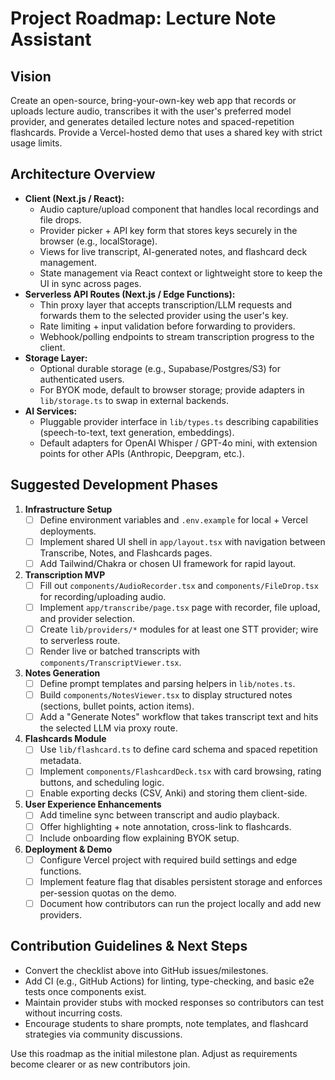 # Project Roadmap: Lecture Note Assistant

## Vision
Create an open-source, bring-your-own-key web app that records or uploads lecture audio, transcribes it with the user's preferred model provider, and generates detailed lecture notes and spaced-repetition flashcards. Provide a Vercel-hosted demo that uses a shared key with strict usage limits.

## Architecture Overview
- **Client (Next.js / React):**
  - Audio capture/upload component that handles local recordings and file drops.
  - Provider picker + API key form that stores keys securely in the browser (e.g., localStorage).
  - Views for live transcript, AI-generated notes, and flashcard deck management.
  - State management via React context or lightweight store to keep the UI in sync across pages.
- **Serverless API Routes (Next.js / Edge Functions):**
  - Thin proxy layer that accepts transcription/LLM requests and forwards them to the selected provider using the user's key.
  - Rate limiting + input validation before forwarding to providers.
  - Webhook/polling endpoints to stream transcription progress to the client.
- **Storage Layer:**
  - Optional durable storage (e.g., Supabase/Postgres/S3) for authenticated users.
  - For BYOK mode, default to browser storage; provide adapters in `lib/storage.ts` to swap in external backends.
- **AI Services:**
  - Pluggable provider interface in `lib/types.ts` describing capabilities (speech-to-text, text generation, embeddings).
  - Default adapters for OpenAI Whisper / GPT-4o mini, with extension points for other APIs (Anthropic, Deepgram, etc.).

## Suggested Development Phases
1. **Infrastructure Setup**
   - [ ] Define environment variables and `.env.example` for local + Vercel deployments.
   - [ ] Implement shared UI shell in `app/layout.tsx` with navigation between Transcribe, Notes, and Flashcards pages.
   - [ ] Add Tailwind/Chakra or chosen UI framework for rapid layout.

2. **Transcription MVP**
   - [ ] Fill out `components/AudioRecorder.tsx` and `components/FileDrop.tsx` for recording/uploading audio.
   - [ ] Implement `app/transcribe/page.tsx` page with recorder, file upload, and provider selection.
   - [ ] Create `lib/providers/*` modules for at least one STT provider; wire to serverless route.
   - [ ] Render live or batched transcripts with `components/TranscriptViewer.tsx`.

3. **Notes Generation**
   - [ ] Define prompt templates and parsing helpers in `lib/notes.ts`.
   - [ ] Build `components/NotesViewer.tsx` to display structured notes (sections, bullet points, action items).
   - [ ] Add a "Generate Notes" workflow that takes transcript text and hits the selected LLM via proxy route.

4. **Flashcards Module**
   - [ ] Use `lib/flashcard.ts` to define card schema and spaced repetition metadata.
   - [ ] Implement `components/FlashcardDeck.tsx` with card browsing, rating buttons, and scheduling logic.
   - [ ] Enable exporting decks (CSV, Anki) and storing them client-side.

5. **User Experience Enhancements**
   - [ ] Add timeline sync between transcript and audio playback.
   - [ ] Offer highlighting + note annotation, cross-link to flashcards.
   - [ ] Include onboarding flow explaining BYOK setup.

6. **Deployment & Demo**
   - [ ] Configure Vercel project with required build settings and edge functions.
   - [ ] Implement feature flag that disables persistent storage and enforces per-session quotas on the demo.
   - [ ] Document how contributors can run the project locally and add new providers.

## Contribution Guidelines & Next Steps
- Convert the checklist above into GitHub issues/milestones.
- Add CI (e.g., GitHub Actions) for linting, type-checking, and basic e2e tests once components exist.
- Maintain provider stubs with mocked responses so contributors can test without incurring costs.
- Encourage students to share prompts, note templates, and flashcard strategies via community discussions.

Use this roadmap as the initial milestone plan. Adjust as requirements become clearer or as new contributors join.
